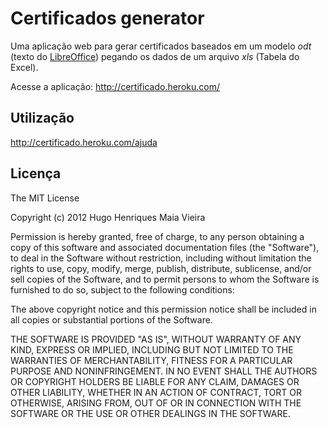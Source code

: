 # Certificados generator

Uma aplicação web para gerar certificados baseados em um modelo *odt* (texto do
[LibreOffice][1]) pegando os dados de um arquivo *xls* (Tabela do Excel).

Acesse a aplicação: http://certificado.heroku.com/

## Utilização

http://certificado.heroku.com/ajuda

## Licença

The MIT License

Copyright (c) 2012 Hugo Henriques Maia Vieira

Permission is hereby granted, free of charge, to any person obtaining a copy
of this software and associated documentation files (the "Software"), to
deal in the Software without restriction, including without limitation the
rights to use, copy, modify, merge, publish, distribute, sublicense, and/or
sell copies of the Software, and to permit persons to whom the Software is
furnished to do so, subject to the following conditions:

The above copyright notice and this permission notice shall be included in
all copies or substantial portions of the Software.

THE SOFTWARE IS PROVIDED "AS IS", WITHOUT WARRANTY OF ANY KIND, EXPRESS OR
IMPLIED, INCLUDING BUT NOT LIMITED TO THE WARRANTIES OF MERCHANTABILITY,
FITNESS FOR A PARTICULAR PURPOSE AND NONINFRINGEMENT. IN NO EVENT SHALL THE
AUTHORS OR COPYRIGHT HOLDERS BE LIABLE FOR ANY CLAIM, DAMAGES OR OTHER
LIABILITY, WHETHER IN AN ACTION OF CONTRACT, TORT OR OTHERWISE, ARISING
FROM, OUT OF OR IN CONNECTION WITH THE SOFTWARE OR THE USE OR OTHER DEALINGS
IN THE SOFTWARE.

[1]: http://www.libreoffice.org